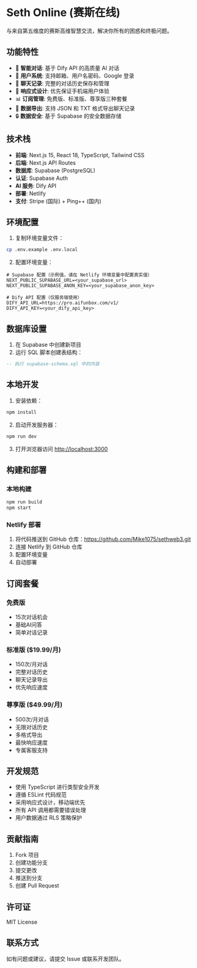 # Seth Online (赛斯在线)

与来自第五维度的赛斯高维智慧交流，解决你所有的困惑和终极问题。

## 功能特性

- 🤖 **智能对话**: 基于 Dify API 的高质量 AI 对话
- 👤 **用户系统**: 支持邮箱、用户名密码、Google 登录
- 💬 **聊天记录**: 完整的对话历史保存和管理
- 📱 **响应式设计**: 优先保证手机端用户体验
- 📊 **订阅管理**: 免费版、标准版、尊享版三种套餐
- 📁 **数据导出**: 支持 JSON 和 TXT 格式导出聊天记录
- 🔒 **数据安全**: 基于 Supabase 的安全数据存储

## 技术栈

- **前端**: Next.js 15, React 18, TypeScript, Tailwind CSS
- **后端**: Next.js API Routes
- **数据库**: Supabase (PostgreSQL)
- **认证**: Supabase Auth
- **AI 服务**: Dify API
- **部署**: Netlify
- **支付**: Stripe (国际) + Ping++ (国内)

## 环境配置

1. 复制环境变量文件：
```bash
cp .env.example .env.local
```

2. 配置环境变量：
```env
# Supabase 配置（示例值，请在 Netlify 环境变量中配置真实值）
NEXT_PUBLIC_SUPABASE_URL=<your_supabase_url>
NEXT_PUBLIC_SUPABASE_ANON_KEY=<your_supabase_anon_key>

# Dify API 配置（仅服务端使用）
DIFY_API_URL=https://pro.aifunbox.com/v1/
DIFY_API_KEY=<your_dify_api_key>
```

## 数据库设置

1. 在 Supabase 中创建新项目
2. 运行 SQL 脚本创建表结构：
```sql
-- 执行 supabase-schema.sql 中的内容
```

## 本地开发

1. 安装依赖：
```bash
npm install
```

2. 启动开发服务器：
```bash
npm run dev
```

3. 打开浏览器访问 [http://localhost:3000](http://localhost:3000)

## 构建和部署

### 本地构建
```bash
npm run build
npm start
```

### Netlify 部署

1. 将代码推送到 GitHub 仓库：https://github.com/Mike1075/sethweb3.git
2. 连接 Netlify 到 GitHub 仓库
3. 配置环境变量
4. 自动部署

## 订阅套餐

### 免费版
- 15次对话机会
- 基础AI问答
- 简单对话记录

### 标准版 ($19.99/月)
- 150次/月对话
- 完整对话历史
- 聊天记录导出
- 优先响应速度

### 尊享版 ($49.99/月)
- 500次/月对话
- 无限对话历史
- 多格式导出
- 最快响应速度
- 专属客服支持

## 开发规范

- 使用 TypeScript 进行类型安全开发
- 遵循 ESLint 代码规范
- 采用响应式设计，移动端优先
- 所有 API 调用都需要错误处理
- 用户数据通过 RLS 策略保护

## 贡献指南

1. Fork 项目
2. 创建功能分支
3. 提交更改
4. 推送到分支
5. 创建 Pull Request

## 许可证

MIT License

## 联系方式

如有问题或建议，请提交 Issue 或联系开发团队。
